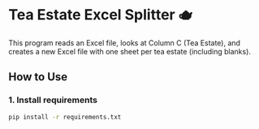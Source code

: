 # Tea Estate Excel Splitter 🫖

This program reads an Excel file, looks at Column C (Tea Estate), and creates a new Excel file with one sheet per tea estate (including blanks).

## How to Use

### 1. Install requirements

```bash
pip install -r requirements.txt
